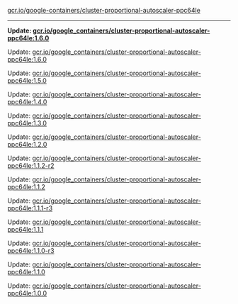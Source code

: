 [gcr.io/google-containers/cluster-proportional-autoscaler-ppc64le](https://hub.docker.com/r/cruse/cluster-proportional-autoscaler-ppc64le/tags/) 

----
**Update: [gcr.io/google_containers/cluster-proportional-autoscaler-ppc64le:1.6.0](https://hub.docker.com/r/cruse/cluster-proportional-autoscaler-ppc64le/tags/)**

Update: [gcr.io/google_containers/cluster-proportional-autoscaler-ppc64le:1.6.0](https://hub.docker.com/r/cruse/cluster-proportional-autoscaler-ppc64le/tags/)

Update: [gcr.io/google_containers/cluster-proportional-autoscaler-ppc64le:1.5.0](https://hub.docker.com/r/cruse/cluster-proportional-autoscaler-ppc64le/tags/)

Update: [gcr.io/google_containers/cluster-proportional-autoscaler-ppc64le:1.4.0](https://hub.docker.com/r/cruse/cluster-proportional-autoscaler-ppc64le/tags/)

Update: [gcr.io/google_containers/cluster-proportional-autoscaler-ppc64le:1.3.0](https://hub.docker.com/r/cruse/cluster-proportional-autoscaler-ppc64le/tags/)

Update: [gcr.io/google_containers/cluster-proportional-autoscaler-ppc64le:1.2.0](https://hub.docker.com/r/cruse/cluster-proportional-autoscaler-ppc64le/tags/)

Update: [gcr.io/google_containers/cluster-proportional-autoscaler-ppc64le:1.1.2-r2](https://hub.docker.com/r/cruse/cluster-proportional-autoscaler-ppc64le/tags/)

Update: [gcr.io/google_containers/cluster-proportional-autoscaler-ppc64le:1.1.2](https://hub.docker.com/r/cruse/cluster-proportional-autoscaler-ppc64le/tags/)

Update: [gcr.io/google_containers/cluster-proportional-autoscaler-ppc64le:1.1.1-r3](https://hub.docker.com/r/cruse/cluster-proportional-autoscaler-ppc64le/tags/)

Update: [gcr.io/google_containers/cluster-proportional-autoscaler-ppc64le:1.1.1](https://hub.docker.com/r/cruse/cluster-proportional-autoscaler-ppc64le/tags/)

Update: [gcr.io/google_containers/cluster-proportional-autoscaler-ppc64le:1.1.0-r3](https://hub.docker.com/r/cruse/cluster-proportional-autoscaler-ppc64le/tags/)

Update: [gcr.io/google_containers/cluster-proportional-autoscaler-ppc64le:1.1.0](https://hub.docker.com/r/cruse/cluster-proportional-autoscaler-ppc64le/tags/)

Update: [gcr.io/google_containers/cluster-proportional-autoscaler-ppc64le:1.0.0](https://hub.docker.com/r/cruse/cluster-proportional-autoscaler-ppc64le/tags/)

